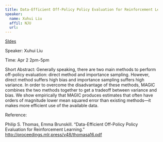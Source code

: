 ```yaml
---
title: Data-Efficient Off-Policy Policy Evaluation for Reinforcement Learning 
speaker:
  name: Xuhui Liu
  affil: NJU
  url: 
--- 
```


[Sldes](/static/files/SP21-Slides/RL-Theory-2021-04-02-Magic.pdf)

Speaker: Xuhui Liu 

Time: Apr 2 2pm-5pm 

Short Abstract: Generally speaking, there are two main methods to perform off-policy evaluation: direct method and importance sampling. However, direct method suffers high bias and importance sampling suffers high variance. In order to overcome the disadvantage of these methods, MAGIC combines the two methods together to get a tradeoff between variance and bias. We show empirically that MAGIC produces estimates that often have orders of magnitude lower mean squared error than existing methods—it makes more efficient use of the available data.

 

Reference: 

Philip S. Thomas, Emma Brunskill. “Data-Efficient Off-Policy Policy Evaluation for Reinforcement Learning.” http://proceedings.mlr.press/v48/thomasa16.pdf 